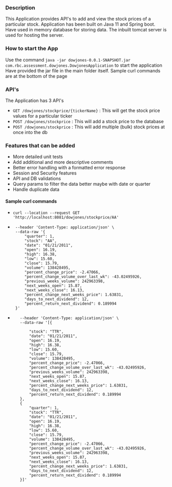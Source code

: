 ### Description

This Application provides API's to add and view the stock prices of a particular stock.
Application has been built on Java 11 and Spring boot. 
Have used in memory database for storing data.
The inbuilt tomcat server is used for hosting the server.

### How to start the App

Use the command `java -jar dowjones-0.0.1-SNAPSHOT.jar com.rbc.assessment.dowjones.DowjonesApplication` to start the application
Have provided the jar file in the main folder itself.
Sample curl commands are at the bottom of the page

### API's

The Application has 3 API's

* `GET /dowjones/stockprice/{tickerName}` : This will get the stock price values for a particular ticker
* `POST /dowjones/stockprice` : This will add a stock price to the database
* `POST /dowjones/stockprice` :  This will add multiple (bulk) stock prices at once into the db

### Features that can be added

* More detailed unit tests
* Add additional and more descriptive comments
* Better error handling with a formatted error response
* Session and Security features
* API and DB validations
* Query params to filter the data better maybe with date or quarter
* Handle duplicate data

#### Sample curl commands

* ```
  curl --location --request GET 'http://localhost:8081/dowjones/stockprice/AA'
* ```curl --location --request POST 'http://localhost:8081/dowjones/stockprice' \
   --header 'Content-Type: application/json' \
   --data-raw '{
       "quarter": 1,
       "stock": "AA",
       "date": "01/21/2011",
       "open": 16.19,
       "high": 16.38,
       "low": 15.60,
       "close": 15.79,
       "volume": 138428495,
       "percent_change_price": -2.47066,
       "percent_change_volume_over_last_wk": -43.02495926,
       "previous_weeks_volume": 242963398,
       "next_weeks_open": 15.87,
       "next_weeks_close": 16.13,
       "percent_change_next_weeks_price": 1.63831,
       "days_to_next_dividend": 12,
       "percent_return_next_dividend": 0.189994
   }'
* ```curl --location --request POST 'http://localhost:8081/dowjones/stockprices/' \
     --header 'Content-Type: application/json' \
     --data-raw '[{
     
         "stock": "TTR",
         "date": "01/21/2011",
         "open": 16.19,
         "high": 16.38,
         "low": 15.60,
         "close": 15.79,
         "volume": 138428495,
         "percent_change_price": -2.47066,
         "percent_change_volume_over_last_wk": -43.02495926,
         "previous_weeks_volume": 242963398,
         "next_weeks_open": 15.87,
         "next_weeks_close": 16.13,
         "percent_change_next_weeks_price": 1.63831,
         "days_to_next_dividend": 12,
         "percent_return_next_dividend": 0.189994
     },
     {
         "quarter": 1,
         "stock": "TTR",
         "date": "01/21/2011",
         "open": 16.19,
         "high": 16.38,
         "low": 15.60,
         "close": 15.79,
         "volume": 138428495,
         "percent_change_price": -2.47066,
         "percent_change_volume_over_last_wk": -43.02495926,
         "previous_weeks_volume": 242963398,
         "next_weeks_open": 15.87,
         "next_weeks_close": 16.13,
         "percent_change_next_weeks_price": 1.63831,
         "days_to_next_dividend": 12,
         "percent_return_next_dividend": 0.189994
     }]' 

